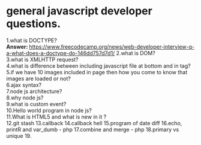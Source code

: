 # general javascript developer questions.

  1.what is DOCTYPE?<br>
  <b>Answer: </b> https://www.freecodecamp.org/news/web-developer-interview-q-a-what-does-a-doctype-do-146dd757d7d1/
  2.what is DOM?<br>
  3.what is XMLHTTP request?<br>
  4.what is difference between including javascript file at bottom and in <head> tag?<br>
  5.if we have 10 images included in page then how you come to know that images are loaded or not?<br>
  6.ajax syntax?<br>
  7.node js architecture?<br>
  8.why node js?<br>
  9.what is custom event?<br>
  10.Hello world program in node js?<br>
  11.What is HTML5 and what is new in it ? <br>
  12.git stash
  13.callback
  14.callback hell
  15.program of date diff
  16.echo, printR and var_dumb - php
  17.combine and merge - php
  18.primary vs unique
  19.
